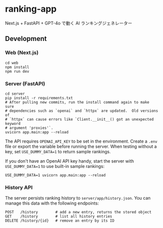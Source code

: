 # ranking-app

Next.js + FastAPI + GPT-4o で動く AI ランキングジェネレーター

## Development

### Web (Next.js)
```
cd web
npm install
npm run dev
```

### Server (FastAPI)
```
cd server
pip install -r requirements.txt
# After pulling new commits, run the install command again to make sure
# dependencies such as `openai` and `httpx` are updated.  Old versions of
# `httpx` can cause errors like `Client.__init__() got an unexpected keyword
# argument 'proxies'`.
uvicorn app.main:app --reload
```

The API requires `OPENAI_API_KEY` to be set in the environment. Create a `.env`
file or export the variable before running the server. When testing without a
key, set `USE_DUMMY_DATA=1` to return sample rankings.

If you don't have an OpenAI API key handy, start the server with
``USE_DUMMY_DATA=1`` to use built-in sample rankings:

```
USE_DUMMY_DATA=1 uvicorn app.main:app --reload
```

### History API

The server persists ranking history to `server/app/history.json`.
You can manage this data with the following endpoints:

```
POST   /history        # add a new entry, returns the stored object
GET    /history        # list all history entries
DELETE /history/{id}   # remove an entry by its ID
```
